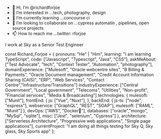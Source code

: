 - 👋 Hi, I’m @richardforjoe
- 👀 I’m interested in ...tech, photography, design
- 🌱 I’m currently learning ...concourse ci
- 💞️ I’m looking to collaborate on ...cypress automatin , pipelines, open source projects
- 📫 How to reach me ...twitter: rforjoe

<!---
richardforjoesky/richardforjoesky is a ✨ special ✨ repository because its `README.md` (this file) appears on your GitHub profile.
You can click the Preview link to take a look at your changes.
--->

I work at Sky as a Senior Test Engineer

const Richard_Forjoe = { 
pronouns: "He" | "Him", 
learning: "I am learning TypeScript", 
code: ["Javascript", "Typescript", "Java", "CSS"], 
askMeAbout: ["Test Advocate", "tech", "Context Tester", "Automation", "photography"], 
domainExperience: ["Mulesoft", "Oracle webcentre sites", "B Billing & Payments", "Oracle Document management", "Credit Account Information Sharing (CAIS)", "ERP", "Web Services", "Contact Centre","Infrastructure/Transitions"] 
industryExperience: ["Central Government", "Local government", "Telecoms", "Utilities", "Non-profit", "Financial services", "Media & Broadcasting"] 
technologies: { mulesoft: ["Munit"], frontEnd: { js: ["Vue", "Nuxt"], }, backEnd: { js-ts: ["node", "express"], webservice: ["GraphQL", "REST", "SOAP"], mulesoft: ["RAML", "Munit"] }, devOps: ["AWS", "Docker🐳"], databases: ["oracle","mongo", "MySql", "sqlite"], misc: ["Jest", "selenium", "Cypress"] }, architecture: ["Serverless Architecture", "Progressive web applications", "Single page applications"], 
currentProject: "I am doing all things testing for Sky Q, Sky glass, Sky Sports app" };
